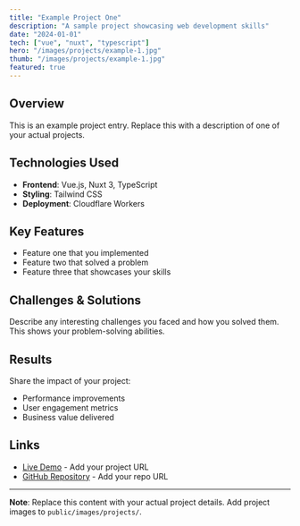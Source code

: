```yaml
---
title: "Example Project One"
description: "A sample project showcasing web development skills"
date: "2024-01-01"
tech: ["vue", "nuxt", "typescript"]
hero: "/images/projects/example-1.jpg"
thumb: "/images/projects/example-1.jpg"
featured: true
---
```


## Overview

This is an example project entry. Replace this with a description of one of your actual projects.

## Technologies Used

- **Frontend**: Vue.js, Nuxt 3, TypeScript
- **Styling**: Tailwind CSS
- **Deployment**: Cloudflare Workers

## Key Features

- Feature one that you implemented
- Feature two that solved a problem
- Feature three that showcases your skills

## Challenges & Solutions

Describe any interesting challenges you faced and how you solved them. This shows your problem-solving abilities.

## Results

Share the impact of your project:

- Performance improvements
- User engagement metrics
- Business value delivered

## Links

- [Live Demo](#) - Add your project URL
- [GitHub Repository](#) - Add your repo URL

---

**Note**: Replace this content with your actual project details. Add project images to `public/images/projects/`.
